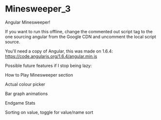# Minesweeper_3
Angular Minesweeper!

If you want to run this offline, change the commented out script tag to the one sourcing angular from the Google CDN and uncomment the local script source.

You'll need a copy of Angular, this was made on 1.6.4: https://code.angularjs.org/1.6.4/angular.min.js

Possible future features if I stop being lazy:

How to Play Minesweeper section

Actual colour picker

Bar graph animations

Endgame Stats

Sorting on value, toggle for value/name sort
